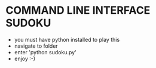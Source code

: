 # COMMAND LINE INTERFACE SUDOKU

- you must have python installed to play this
- navigate to folder
- enter 'python sudoku.py'
- enjoy :-)
